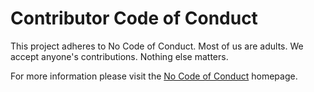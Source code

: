 # Contributor Code of Conduct

This project adheres to No Code of Conduct. Most of us are adults. We accept anyone's contributions. Nothing else matters.

For more information please visit the [No Code of Conduct](https://github.com/domgetter/NCoC) homepage.

